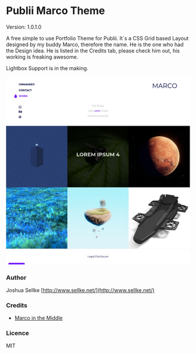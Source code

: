 # Publii Marco Theme
Version: 1.0.1.0

A free simple to use Portfolio Theme for Publii.
It´s a CSS Grid based Layout designed by my buddy Marco, therefore the name.
He is the one who had the Design idea.
He is listed in the Credits tab, please check him out, his working is freaking awesome.

Lightbox Support is in the making.

![Theme Preview Screenshot](ThemePreview.jpg)

### Author
Joshua Sellke [http://www.sellke.net/](http://www.sellke.net/)

### Credits
* [Marco in the Middle](https://www.instagram.com/marcointhemiddle/)

### Licence

MIT
